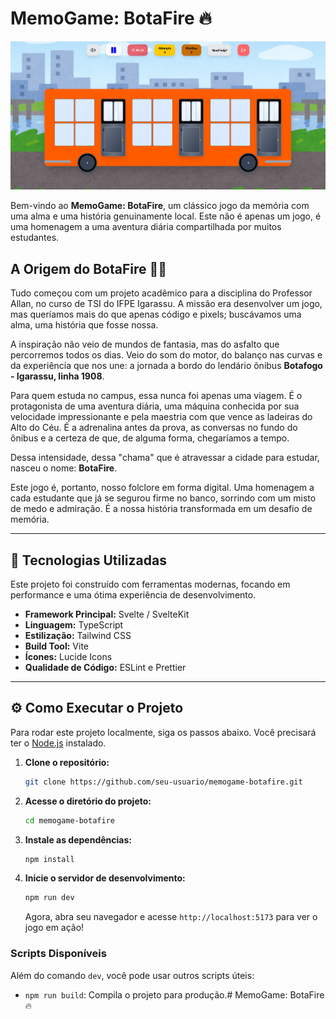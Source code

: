 # MemoGame: BotaFire 🔥

![Tela do jogo](https://github.com/cabarros3/memory-game/blob/main/static/vectors/tela.png)

Bem-vindo ao **MemoGame: BotaFire**, um clássico jogo da memória com uma alma e uma história genuinamente local. Este não é apenas um jogo, é uma homenagem a uma aventura diária compartilhada por muitos estudantes.

## A Origem do BotaFire 🚌💨

Tudo começou com um projeto acadêmico para a disciplina do Professor Allan, no curso de TSI do IFPE Igarassu. A missão era desenvolver um jogo, mas queríamos mais do que apenas código e pixels; buscávamos uma alma, uma história que fosse nossa.

A inspiração não veio de mundos de fantasia, mas do asfalto que percorremos todos os dias. Veio do som do motor, do balanço nas curvas e da experiência que nos une: a jornada a bordo do lendário ônibus **Botafogo - Igarassu, linha 1908**.

Para quem estuda no campus, essa nunca foi apenas uma viagem. É o protagonista de uma aventura diária, uma máquina conhecida por sua velocidade impressionante e pela maestria com que vence as ladeiras do Alto do Céu. É a adrenalina antes da prova, as conversas no fundo do ônibus e a certeza de que, de alguma forma, chegaríamos a tempo.

Dessa intensidade, dessa "chama" que é atravessar a cidade para estudar, nasceu o nome: **BotaFire**.

Este jogo é, portanto, nosso folclore em forma digital. Uma homenagem a cada estudante que já se segurou firme no banco, sorrindo com um misto de medo e admiração. É a nossa história transformada em um desafio de memória.

---

## 🚀 Tecnologias Utilizadas

Este projeto foi construído com ferramentas modernas, focando em performance e uma ótima experiência de desenvolvimento.

- **Framework Principal:** Svelte / SvelteKit
- **Linguagem:** TypeScript
- **Estilização:** Tailwind CSS
- **Build Tool:** Vite
- **Ícones:** Lucide Icons
- **Qualidade de Código:** ESLint e Prettier

---

## ⚙️ Como Executar o Projeto

Para rodar este projeto localmente, siga os passos abaixo. Você precisará ter o [Node.js](https://nodejs.org/) instalado.

1.  **Clone o repositório:**

    ```bash
    git clone https://github.com/seu-usuario/memogame-botafire.git
    ```

2.  **Acesse o diretório do projeto:**

    ```bash
    cd memogame-botafire
    ```

3.  **Instale as dependências:**

    ```bash
    npm install
    ```

4.  **Inicie o servidor de desenvolvimento:**
    ```bash
    npm run dev
    ```
    Agora, abra seu navegador e acesse `http://localhost:5173` para ver o jogo em ação!

### Scripts Disponíveis

Além do comando `dev`, você pode usar outros scripts úteis:

- `npm run build`: Compila o projeto para produção.# MemoGame: BotaFire 🔥
